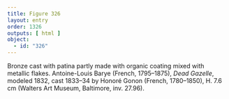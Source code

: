 ```yaml
---
title: Figure 326
layout: entry
order: 1326
outputs: [ html ]
object:
  - id: "326"
---
```


Bronze cast with patina partly made with organic coating mixed with metallic flakes. Antoine-Louis Barye (French, 1795–1875), *Dead Gazelle*, modeled 1832, cast 1833–34 by Honoré Gonon (French, 1780–1850), H. 7.6 cm (Walters Art Museum, Baltimore, inv. 27.96).
